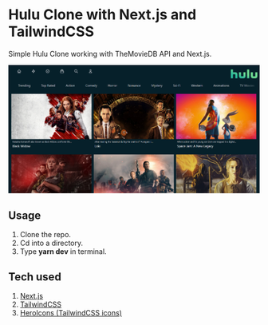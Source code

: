 # Hulu Clone with Next.js and TailwindCSS

Simple Hulu Clone working with TheMovieDB API and Next.js.

![Screenshot of the project](./Screenshot.png)

## Usage

1. Clone the repo.
2. Cd into a directory.
3. Type **yarn dev** in terminal.

## Tech used
1. [Next.js](https://nextjs.org/)
2. [TailwindCSS](https://tailwindcss.com/)
3. [HeroIcons (TailwindCSS icons)](https://heroicons.com/)
